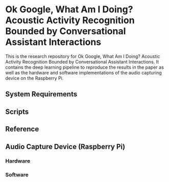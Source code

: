 # Ok Google, What Am I Doing? Acoustic Activity Recognition Bounded by Conversational Assistant Interactions

This is the research repository for Ok Google, What Am I Doing? Acoustic Activity Recognition Bounded by Conversational Assistant Interactions. It contains the deep learning pipeline to reproduce the results in the paper as well as the hardware and software implementations of the audio capturing device on the Raspberry Pi.

## System Requirements

## Scripts 


## Reference 


## Audio Capture Device (Raspberry Pi)

### Hardware

### Software



